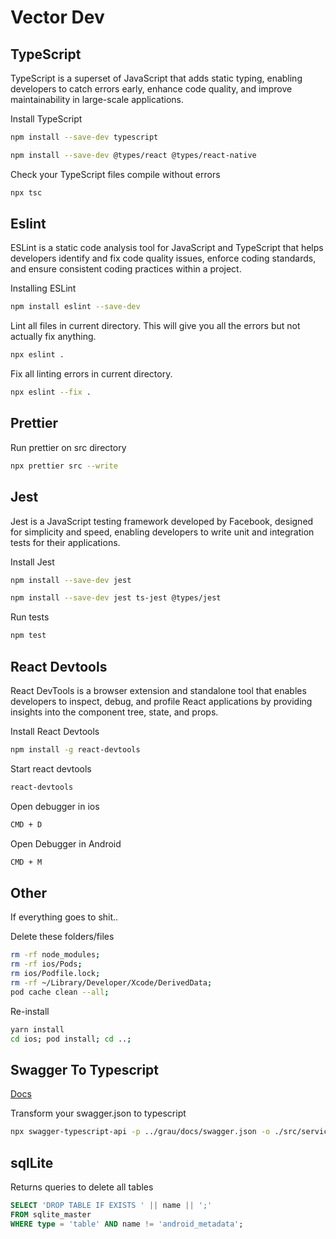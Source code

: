 # Vector Dev

## TypeScript
TypeScript is a superset of JavaScript that adds static typing, enabling developers to catch errors early, enhance code quality, and improve maintainability in large-scale applications.

Install TypeScript
```bash
npm install --save-dev typescript

npm install --save-dev @types/react @types/react-native
```

Check your TypeScript files compile without errors

```bash
npx tsc
```

## Eslint

ESLint is a static code analysis tool for JavaScript and TypeScript that helps developers identify and fix code quality issues, enforce coding standards, and ensure consistent coding practices within a project.

Installing ESLint
```bash
npm install eslint --save-dev
```

Lint all files in current directory. This will give you all the errors but not actually fix anything.
```bash
npx eslint .
```

Fix all linting errors in current directory.
```bash
npx eslint --fix .
```

## Prettier

Run prettier on src directory
```bash
npx prettier src --write
```

## Jest
Jest is a JavaScript testing framework developed by Facebook, designed for simplicity and speed, enabling developers to write unit and integration tests for their applications.

Install Jest
```bash
npm install --save-dev jest

npm install --save-dev jest ts-jest @types/jest
```

Run tests

```bash
npm test
```

## React Devtools
React DevTools is a browser extension and standalone tool that enables developers to inspect, debug, and profile React applications by providing insights into the component tree, state, and props.

Install React Devtools
```bash
npm install -g react-devtools
```

Start react devtools
```bash
react-devtools
```

Open debugger in ios
```bash
CMD + D
```

Open Debugger in Android
```bash
CMD + M
```

## Other

If everything goes to shit..

Delete these folders/files
```bash
rm -rf node_modules;
rm -rf ios/Pods;
rm ios/Podfile.lock;
rm -rf ~/Library/Developer/Xcode/DerivedData;
pod cache clean --all;
```

Re-install
```bash
yarn install
cd ios; pod install; cd ..;
```

## Swagger To Typescript

[Docs](https://www.npmjs.com/package/swagger-typescript-api)

Transform your swagger.json to typescript
```bash
npx swagger-typescript-api -p ../grau/docs/swagger.json -o ./src/services/api/swagger --sort-types --sort-routes  --enum-names-as-values --responses  --axios --modular --single-http-client  --debug
```

## sqlLite

Returns queries to delete all tables
```sql
SELECT 'DROP TABLE IF EXISTS ' || name || ';'
FROM sqlite_master
WHERE type = 'table' AND name != 'android_metadata';
```